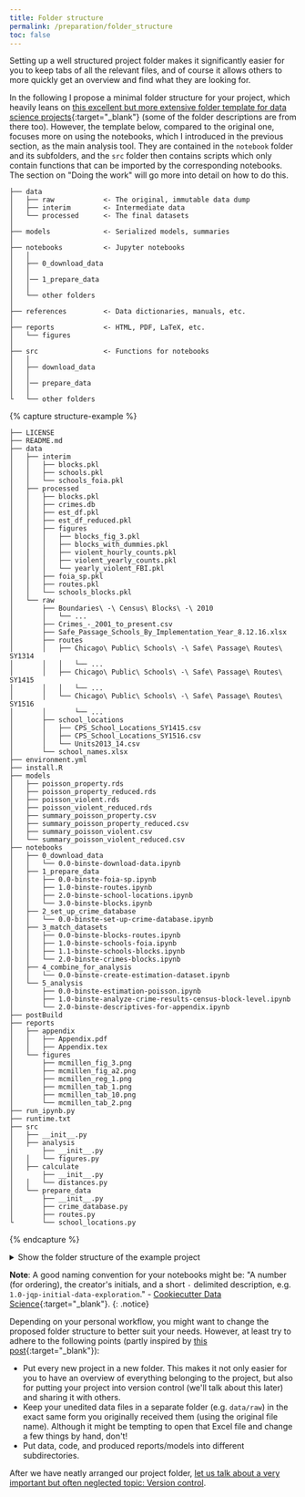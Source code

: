 ```yaml
---
title: Folder structure
permalink: /preparation/folder_structure
toc: false
---
```

Setting up a well structured project folder makes it significantly easier for you to keep tabs of all the relevant files, and of course it allows others to more quickly get an overview and find what they are looking for.

In the following I propose a minimal folder structure for your project, which heavily leans on [this excellent but more extensive folder template for data science projects](http://drivendata.github.io/cookiecutter-data-science/){:target="_blank"} (some of the folder descriptions are from there too). However, the template below, compared to the original one, focuses more on using the notebooks, which I introduced in the previous section, as the main analysis tool. They are contained in the `notebook` folder and its subfolders, and the `src` folder then contains scripts which only contain functions that can be imported by the corresponding notebooks. The section on "Doing the work" will go more into detail on how to do this.
```
├── data
│   ├── raw            <- The original, immutable data dump
│   ├── interim        <- Intermediate data
│   └── processed      <- The final datasets
│
├── models             <- Serialized models, summaries
│
├── notebooks          <- Jupyter notebooks
│   │
│   ├── 0_download_data
│   │
│   │── 1_prepare_data
│   │
│   └── other folders
│
├── references         <- Data dictionaries, manuals, etc.
│
├── reports            <- HTML, PDF, LaTeX, etc.
│   └── figures
│
├── src                <- Functions for notebooks
│   │
│   ├── download_data
│   │
│   │── prepare_data
│   │
└   └── other folders
```

{% capture structure-example %}
```
├── LICENSE
├── README.md
├── data
│   ├── interim
│   │   ├── blocks.pkl
│   │   ├── schools.pkl
│   │   └── schools_foia.pkl
│   ├── processed
│   │   ├── blocks.pkl
│   │   ├── crimes.db
│   │   ├── est_df.pkl
│   │   ├── est_df_reduced.pkl
│   │   ├── figures
│   │   │   ├── blocks_fig_3.pkl
│   │   │   ├── blocks_with_dummies.pkl
│   │   │   ├── violent_hourly_counts.pkl
│   │   │   ├── violent_yearly_counts.pkl
│   │   │   └── yearly_violent_FBI.pkl
│   │   ├── foia_sp.pkl
│   │   ├── routes.pkl
│   │   └── schools_blocks.pkl
│   └── raw
│       ├── Boundaries\ -\ Census\ Blocks\ -\ 2010
│       │   └── ...
│       ├── Crimes_-_2001_to_present.csv
│       ├── Safe_Passage_Schools_By_Implementation_Year_8.12.16.xlsx
│       ├── routes
│       │   ├── Chicago\ Public\ Schools\ -\ Safe\ Passage\ Routes\ SY1314
│       │   │   └── ...
│       │   ├── Chicago\ Public\ Schools\ -\ Safe\ Passage\ Routes\ SY1415
│       │   │   └── ...
│       │   └── Chicago\ Public\ Schools\ -\ Safe\ Passage\ Routes\ SY1516
│       │       └── ...
│       ├── school_locations
│       │   ├── CPS_School_Locations_SY1415.csv
│       │   ├── CPS_School_Locations_SY1516.csv
│       │   └── Units2013_14.csv
│       └── school_names.xlsx
├── environment.yml
├── install.R
├── models
│   ├── poisson_property.rds
│   ├── poisson_property_reduced.rds
│   ├── poisson_violent.rds
│   ├── poisson_violent_reduced.rds
│   ├── summary_poisson_property.csv
│   ├── summary_poisson_property_reduced.csv
│   ├── summary_poisson_violent.csv
│   └── summary_poisson_violent_reduced.csv
├── notebooks
│   ├── 0_download_data
│   │   └── 0.0-binste-download-data.ipynb
│   ├── 1_prepare_data
│   │   ├── 0.0-binste-foia-sp.ipynb
│   │   ├── 1.0-binste-routes.ipynb
│   │   ├── 2.0-binste-school-locations.ipynb
│   │   └── 3.0-binste-blocks.ipynb
│   ├── 2_set_up_crime_database
│   │   └── 0.0-binste-set-up-crime-database.ipynb
│   ├── 3_match_datasets
│   │   ├── 0.0-binste-blocks-routes.ipynb
│   │   ├── 1.0-binste-schools-foia.ipynb
│   │   ├── 1.1-binste-schools-blocks.ipynb
│   │   └── 2.0-binste-crimes-blocks.ipynb
│   ├── 4_combine_for_analysis
│   │   └── 0.0-binste-create-estimation-dataset.ipynb
│   └── 5_analysis
│       ├── 0.0-binste-estimation-poisson.ipynb
│       ├── 1.0-binste-analyze-crime-results-census-block-level.ipynb
│       └── 2.0-binste-descriptives-for-appendix.ipynb
├── postBuild
├── reports
│   ├── appendix
│   │   ├── Appendix.pdf
│   │   ├── Appendix.tex
│   └── figures
│       ├── mcmillen_fig_3.png
│       ├── mcmillen_fig_a2.png
│       ├── mcmillen_reg_1.png
│       ├── mcmillen_tab_1.png
│       ├── mcmillen_tab_10.png
│       └── mcmillen_tab_2.png
├── run_ipynb.py
├── runtime.txt
├── src
│   ├── __init__.py
│   ├── analysis
│       ├── __init__.py
│   │   └── figures.py
│   ├── calculate
│       ├── __init__.py
│   │   └── distances.py
│   └── prepare_data
│       ├── __init__.py
│       ├── crime_database.py
│       ├── routes.py
└       └── school_locations.py
```
{% endcapture %}

<details>
  <summary>Show the folder structure of the example project</summary>
  <small>
  {{ structure-example | markdownify }}
  </small>
</details>

**Note**: A good naming convention for your notebooks might be: "A number (for ordering), the creator's initials, and a short `-` delimited description, e.g. `1.0-jqp-initial-data-exploration`." - [Cookiecutter Data Science](http://drivendata.github.io/cookiecutter-data-science/){:target="_blank"}.
{: .notice}

Depending on your personal workflow, you might want to change the proposed folder structure to better suit your needs. However, at least try to adhere to the following points (partly inspired by [this post](http://kbroman.org/steps2rr/pages/organize.html){:target="_blank"}):

* Put every new project in a new folder. This makes it not only easier for you to have an overview of everything belonging to the project, but also for putting your project into version control (we'll talk about this later) and sharing it with others.
* Keep your unedited data files in a separate folder (e.g. `data/raw`) in the exact same form you originally received them (using the original file name). Although it might be tempting to open that Excel file and change a few things by hand, don't!
* Put data, code, and produced reports/models into different subdirectories.

After we have neatly arranged our project folder, [let us talk about a very important but often neglected topic: Version control](./version_control).